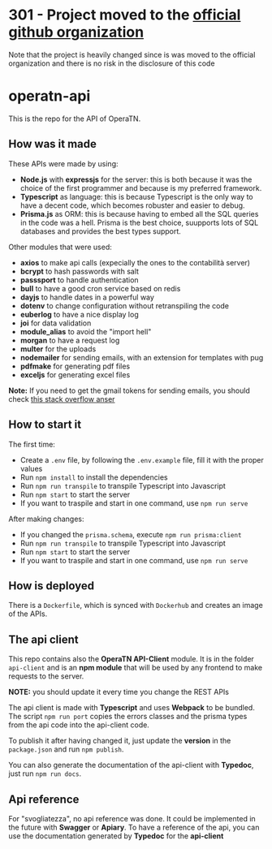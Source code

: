 # 301 - Project moved to the [official github organization](https://github.com/operatn)

Note that the project is heavily changed since is was moved to the official organization and there is no risk in the disclosure of this code

# operatn-api
This is the repo for the API of OperaTN.

## How was it made

These APIs were made by using:
* __Node.js__ with __expressjs__ for the server: this is both because it was the choice of the first programmer and because is my preferred framework.
* __Typescript__ as language: this is because Typescript is the only way to have a decent code, which becomes robuster and easier to debug.
* __Prisma.js__ as ORM: this is because having to embed all the SQL queries in the code was a hell. Prisma is the best choice, suupports lots of SQL databases and provides the best types support.

Other modules that were used:
* __axios__ to make api calls (expecially the ones to the contabilità server)
* __bcrypt__ to hash passwords with salt
* __passsport__ to handle authentication
* __bull__ to have a good cron service based on redis
* __dayjs__ to handle dates in a powerful way
* __dotenv__ to change configuration without retranspiling the code
* __euberlog__ to have a nice display log
* __joi__ for data validation
* __module_alias__ to avoid the "import hell"
* __morgan__ to have a request log
* __multer__ for the uploads
* __nodemailer__ for sending emails, with an extension for templates with pug
* __pdfmake__ for generating pdf files
* __exceljs__ for generating excel files

__Note:__ If you need to get the gmail tokens for sending emails, you should check [this stack overflow anser](https://stackoverflow.com/a/24123550)

## How to start it

The first time:

* Create a `.env` file, by following the `.env.example` file, fill it with the proper values
* Run `npm install` to install the dependencies
* Run `npm run transpile` to transpile Typescript into Javascript
* Run `npm start` to start the server
* If you want to traspile and start in one command, use `npm run serve`

After making changes:

* If you changed the `prisma.schema`, execute `npm run prisma:client`
* Run `npm run transpile` to transpile Typescript into Javascript
* Run `npm start` to start the server
* If you want to traspile and start in one command, use `npm run serve`

## How is deployed

There is a `Dockerfile`, which is synced with `Dockerhub` and creates an image of the APIs.

## The api client

This repo contains also the **OperaTN API-Client** module. It is in the folder `api-client` and is an **npm module** that will be used by any frontend to make requests to the server. 

**NOTE:** you should update it every time you change the REST APIs

The api client is made with **Typescript** and uses **Webpack** to be bundled. The script `npm run port` copies the errors classes and the prisma types from the api code into the api-client code.

To publish it after having changed it, just update the **version** in the `package.json` and run `npm publish`.

You can also generate the documentation of the api-client with **Typedoc**, just run `npm run docs`.

## Api reference

For "svogliatezza", no api reference was done. It could be implemented in the future with **Swagger** or **Apiary**. To have a reference of the api, you can use the documentation generated by **Typedoc** for the **api-client**
